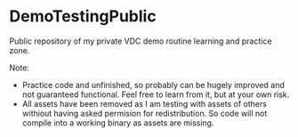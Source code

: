 # DemoTestingPublic
 Public repository of my private VDC demo routine learning and practice zone.

Note:
- Practice code and unfinished, so probably can be hugely improved and not guaranteed functional. Feel free to learn from it, but at your own risk.
- All assets have been removed as I am testing with assets of others withiout having asked permision for redistribution. So code will not compile into a working binary as assets are missing.
